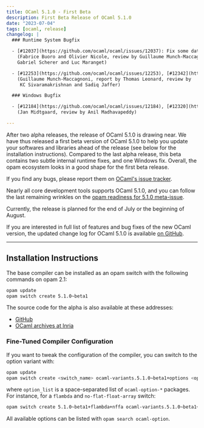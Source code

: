 ```yaml
---
title: OCaml 5.1.0 - First Beta
description: First Beta Release of OCaml 5.1.0
date: "2023-07-04"
tags: [ocaml, release]
changelog: |
  ### Runtime System Bugfix

  - [#12037](https://github.com/ocaml/ocaml/issues/12037): Fix some data races by using volatile when necessary
    (Fabrice Buoro and Olivier Nicole, review by Guillaume Munch-Maccagnoni,
    Gabriel Scherer and Luc Maranget)

  - [#12253](https://github.com/ocaml/ocaml/issues/12253), [#12342](https://github.com/ocaml/ocaml/issues/12342): Fix infinite loop in signal handling.
    (Guillaume Munch-Maccagnoni, report by Thomas Leonard, review by
     KC Sivaramakrishnan and Sadiq Jaffer)

  ### Windows Bugfix

  - [#12184](https://github.com/ocaml/ocaml/issues/12184), [#12320](https://github.com/ocaml/ocaml/issues/12320): Sys.rename Windows fixes on directory corner cases.
    (Jan Midtgaard, review by Anil Madhavapeddy)

---
```


After two alpha releases, the release of OCaml 5.1.0 is drawing near.
We have thus released a first beta version of OCaml 5.1.0 to help you update your softwares and libraries ahead of the release (see below for the installation instructions).
Compared to the last alpha release, this beta contains two subtle internal runtime fixes, and one Windows fix.
Overall, the opam ecosystem looks in a good shape for the first beta release.

If you find any bugs, please report them on [OCaml's issue tracker](https://github.com/ocaml/ocaml/issues).

Nearly all core development tools supports OCaml 5.1.0, and you can follow the last remaining wrinkles on the
[opam readiness for 5.1.0 meta-issue](https://github.com/ocaml/opam-repository/issues/23669).

Currently, the release is planned for the end of July or the beginning of August.

If you are interested in full list of features and bug fixes of the new OCaml version, the
updated change log for OCaml 5.1.0 is available [on GitHub](https://github.com/ocaml/ocaml/blob/5.1/Changes).


---
## Installation Instructions

The base compiler can be installed as an opam switch with the following commands
on opam 2.1:

```bash
opam update
opam switch create 5.1.0~beta1
```

The source code for the alpha is also available at these addresses:

* [GitHub](https://github.com/ocaml/ocaml/archive/5.1.0-beta1.tar.gz)
* [OCaml archives at Inria](https://caml.inria.fr/pub/distrib/ocaml-5.1/ocaml-5.1.0~beta1.tar.gz)

### Fine-Tuned Compiler Configuration

If you want to tweak the configuration of the compiler, you can switch to the option variant with:

```bash
opam update
opam switch create <switch_name> ocaml-variants.5.1.0~beta1+options <option_list>
```

where `option_list` is a space-separated list of `ocaml-option-*` packages. For instance, for a `flambda` and `no-flat-float-array` switch:

```bash
opam switch create 5.1.0~beta1+flambda+nffa ocaml-variants.5.1.0~beta1+options ocaml-option-flambda ocaml-option-no-flat-float-array
```

All available options can be listed with `opam search ocaml-option`.
